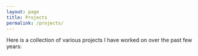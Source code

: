 ```yaml
---
layout: page
title: Projects
permalink: /projects/
---
```


Here is a collection of various projects I have worked on over the past few years:
